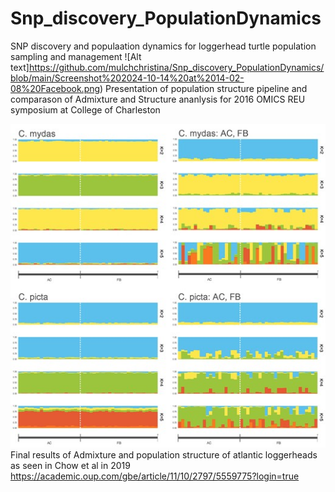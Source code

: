 # Snp_discovery_PopulationDynamics
SNP discovery and populaation dynamics for loggerhead turtle population sampling and management
![Alt text]https://github.com/mulchchristina/Snp_discovery_PopulationDynamics/blob/main/Screenshot%202024-10-14%20at%2014-02-08%20Facebook.png)
Presentation of population structure pipeline and comparason of Admixture and Structure ananlysis for 2016 OMICS REU symposium at College of Charleston

![Alt text](https://github.com/mulchchristina/Snp_discovery_PopulationDynamics/blob/main/snp_pop_gen_loggerhead.jpeg)
Final results of Admixture and population structure of atlantic loggerheads as seen in Chow et al in 2019
https://academic.oup.com/gbe/article/11/10/2797/5559775?login=true 
